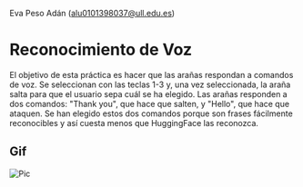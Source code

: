 Eva Peso Adán (alu0101398037@ull.edu.es)
# Reconocimiento de Voz
El objetivo de esta práctica es hacer que las arañas respondan a comandos de voz. Se seleccionan con las teclas 1-3 y, una vez seleccionada, la araña salta para que el usuario sepa cuál se ha elegido. Las arañas responden a dos comandos: "Thank you", que hace que salten, y "Hello", que hace que ataquen. Se han elegido estos dos comandos porque son frases fácilmente reconocibles y así cuesta menos que HuggingFace las reconozca.

## Gif

![Pic](img/image.gif)
